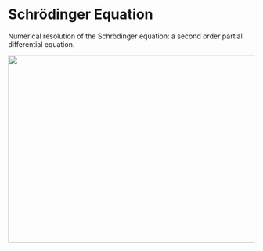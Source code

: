 # Schrödinger Equation
Numerical resolution of the Schrödinger equation: a second order partial differential equation.

<p align="center">
  <img src="https://i.imgur.com/8P8JT0q.gif" height="384" width="512" >
</p>
